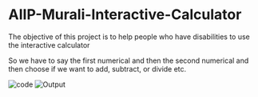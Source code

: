 # AIIP-Murali-Interactive-Calculator

The objective of this project is to help people who have disabilities to use the interactive calculator 

So we have to say the first numerical and then the second numerical and then choose if we want to add, subtract, or divide etc. 

![code](https://user-images.githubusercontent.com/91605125/175291718-da25273d-4c9c-4801-8a86-86f60c5988ec.jpg)
![Output](https://user-images.githubusercontent.com/91605125/175291768-c586ef27-38d0-4c9a-b17a-3f84f106d865.jpg)
